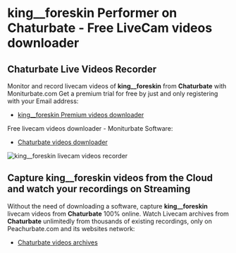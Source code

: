 # king__foreskin Performer on Chaturbate - Free LiveCam videos downloader

## Chaturbate Live Videos Recorder

Monitor and record livecam videos of **king__foreskin** from **Chaturbate** with Moniturbate.com
Get a premium trial for free by just and only registering with your Email address:
* [king__foreskin Premium videos downloader](https://moniturbate.com/request-demo-licence-key.html)

Free livecam videos downloader - Moniturbate Software:
* [Chaturbate videos downloader](https://moniturbate.com/moniturbate-download-software.html)

![king__foreskin livecam videos recorder](https://peachurnet.com/templates/moniturbate-software.png)


## Capture king__foreskin videos from the Cloud and watch your recordings on Streaming

Without the need of downloading a software, capture **king__foreskin** livecam videos from **Chaturbate** 100% online.
Watch Livecam archives from **Chaturbate** unlimitedly from thousands of existing recordings, only on Peachurbate.com and its websites network:
* [Chaturbate videos archives](https://peachurnet.com/)